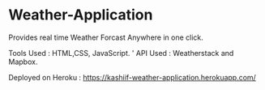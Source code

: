 # Weather-Application
Provides real time Weather Forcast Anywhere in one click.

Tools Used : HTML,CSS, JavaScript.
'
API Used : Weatherstack and Mapbox.

Deployed on Heroku : https://kashiif-weather-application.herokuapp.com/
